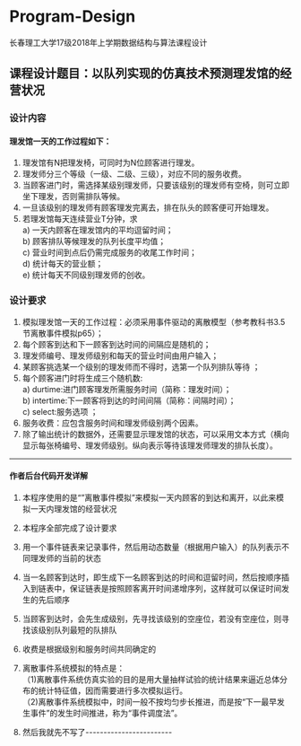 # Program-Design
长春理工大学17级2018年上学期数据结构与算法课程设计
## 课程设计题目：以队列实现的仿真技术预测理发馆的经营状况
### 设计内容
#### 理发馆一天的工作过程如下：
1. 理发馆有N把理发椅，可同时为N位顾客进行理发。
2.	理发师分三个等级（一级、二级、三级），对应不同的服务收费。
3.	当顾客进门时，需选择某级别理发师，只要该级别的理发师有空椅，则可立即坐下理发，否则需排队等候。
4.	一旦该级别的理发师有顾客理发完离去，排在队头的顾客便可开始理发。
5.	若理发馆每天连续营业T分钟，求  
a)	      一天内顾客在理发馆内的平均逗留时间；  
b)	      顾客排队等候理发的队列长度平均值；  
c)	      营业时间到点后仍需完成服务的收尾工作时间；  
d)	      统计每天的营业额；  
e)	      统计每天不同级别理发师的创收。  

### 设计要求
1. 	模拟理发馆一天的工作过程：必须采用事件驱动的离散模型（参考教科书3.5节离散事件模拟p65）；
2.	每个顾客到达和下一顾客到达时间的间隔应是随机的；
3.	理发师编号、理发师级别和每天的营业时间由用户输入；
4.	某顾客挑选某一个级别的理发师而不得时，选第一个队列排队等待 ；
5.	每个顾客进门时将生成三个随机数:  
a)	durtime:进门顾客理发所需服务时间（简称：理发时间）；   
b)	intertime:下一顾客将到达的时间间隔（简称：间隔时间）；  
c)	select:服务选项 ；  
6.	服务收费：应包含服务时间和理发师级别两个因素。  
7.	除了输出统计的数据外，还需要显示理发馆的状态，可以采用文本方式（横向显示每张椅编号、理发师级别。纵向表示等待该理发师理发的排队长度）。
	
---
#### 作者后台代码开发详解
1. 本程序使用的是“”离散事件模拟”来模拟一天内顾客的到达和离开，以此来模拟一天内理发馆的经营状况
2. 本程序全部完成了设计要求
3. 用一个事件链表来记录事件，然后用动态数量（根据用户输入）的队列表示不同理发师的当前的状态
4. 当一名顾客到达时，即生成下一名顾客到达的时间和逗留时间，然后按顺序插入到链表中，保证链表是按照顾客离开时间递增序列，这样就可以保证时间发生的先后顺序
5. 当顾客到达时，会先生成级别，先寻找该级别的空座位，若没有空座位，则寻找该级别队列最短的队排队
6. 收费是根据级别和服务时间共同确定的
7. 离散事件系统模拟的特点是：  
（1)离散事件系统仿真实验的目的是用大量抽样试验的统计结果来逼近总体分布的统计特征值，因而需要进行多次模拟运行。  
（2)离散事件系统模拟中，时间一般不按均匀步长推进，而是按“下一最早发生事件”的发生时间推进，称为“事件调度法”。  

7. 然后我就先不写了------------------------
